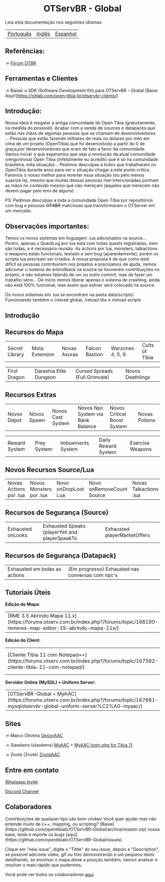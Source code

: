 <h1 align="center">OTServBR - Global</h1>

<caption>Leia esta documentação nos seguintes idiomas:</caption>
<table>
	<tbody>
		<tr>
			<td> <a href="https://github.com/opentibiabr/OTServBR-Global/blob/master/README-PT.md">Português</a></td>
			<td> <a href="https://github.com/opentibiabr/OTServBR-Global/blob/master/README.md">Inglês</a></td>
			<td> <a href="https://github.com/opentibiabr/OTServBR-Global/blob/master/README-ES.md">Espanhol</a></td>
		</tr>
	</tbody>
</table>

<h2>Referências:</h2>

-> [Fórum OTBR](https://forums.otserv.com.br)

<h2>Ferramentas e Clientes</h2>

-> Baixar o SDK (Software Development Kit) para OTServBR - Global [Baixe Aqui!]https://gitlab.com/open-tibia-br/otservbr-clients/)

<h2>Introdução:</h2>

Nossa ideia é resgatar a antiga comunidade do Open Tibia (gratuitamente, na medida do possível). Acabar com a venda de sources e datapacks que estão nas mãos de algumas pessoas que se chamam de desenvolvedores ...
Pessoas que estão fazendo milhares de reais ou dólares por mês em cima de um projeto (OpenTibia) que foi desenvolvido a partir do 0 de graça,por desenvolvedores que eram de fato a favor da comunidade. Vamos iniciar o que esperamos que seja a revolução da atual comunidade (vergonhosa) Open Tibia (infelizmente eu acredito que é só na comunidade brasileira, esta situação)... Pedimos desculpas a todos que trabalharam no OpenTibia durante anos para ver o situação chegar a este ponto crítico. Faremos o nosso melhor para reverter essa situação (ou pelo menos suavizá-la), mesmo que muitas dessas pessoas mal-intencionadas ponham as mãos no conteúdo mesmo que não mereçam (aqueles que merecem não devem pagar pelo erro de alguns)

PS: Pedimos desculpas a toda a comunidade Open Tibia por repositórios com bug e pessoas <strike>OTXBR</strike> maliciosas que transformaram o OTServer em um mercado.

<h2>Observações importantes:</h2>

Temos os novos sistemas em linguagem .lua adicionados na source... Porém, apenas o QuestLog por lua está com todas quests registradas, nem são todas, e é necessário revisão. 
As actions por lua, monsters, talkactions e weapons estão funcionais, testado e sem bug (aparentemente), porém os scripts lua precisam ser criados. A nossa proposta é de que como está difícil as pessoas contribuirem nos projetos e precisamos de ajuda, iremos adicionar o sistema de antirollback na source se houverem contribuições no projeto, e não estamos falando de um ou outro commit, mas de fazer um trabalho sério... De inicio iremos liberar apenas o sistema de crashlog, ainda não está 100% funcional, mas assim que estiver será colocado na source.

Os novos sistemas em .lua se encontram na pasta data/scripts/
Funcionando também o /reload global, /reload libs e /reload scripts

<h2>Introdução</h2>

<h2>Recursos do Mapa</h2>
<table>
	<tbody>
		<tr>
		  <td>Secret Library</td>           
          <td>Mota Extension</td>
          <td>Novas Asuras</td>
          <td>Falcon Bastion</td>
          <td>Warzones 4, 5, 6</td>
          <td>Cults of Tibia</td>  
		</tr>
	</tbody>
</table>
<table>
	<tbody>
		<tr>
		  <td>First Dragon</td>           
          <td>Darashia Elite Dungeon</td>
          <td>Cursed Spreads (Full Grimvale)</td>
          <td>Novos Deathlings</td>  	
		</tr>
	</tbody>
</table>

<h2>Recursos Extras</h2>
<table>
	<tbody>
		<tr>
          <td>Novos Depot</td>           
          <td>Novos Spawn</td>
          <td>Novos Cast System</td>
          <td>Novos Npc System via Bank Balance</td>
          <td>Novos Critical Boost System</td>
          <td>Novas Potions</td>  
		</tr>
	</tbody>
</table>
<table>
	<tbody>
		<tr>
          <td>Reward System</td>
          <td>Prey System</td>
          <td>Imbuements System</td>
          <td>Daily Reward System</td>
          <td>Exercise Weapons</td>
		</tr>
	</tbody>
</table>

<h2>Novos Recursos Source/Lua</h2>
<table>
    <tbody>
        <tr>
          <td>Novas Actions por .lua</td>   		  
          <td>Novos Monsters por .lua</td>
		  <td>Novo onDropLoot Lua</td> 
		  <td>Novo onRemoveCount Source</td> 
          <td>Novas Talkactions .lua</td>
		  <td>Nova QuestLog por .lua</td>
          <td>Novas Weapons por .lua</td>         
        </tr>
    </tbody>
</table>

<h2>Recursos de Segurança (Source)</h2>
<table>
    <tbody>
        <tr>
          <td>Exhausted onLooks</td>
          <td>Exhausted Speaks (playerYell and playerSpeakTo</td>
          <td>Exhausted playerMarketOffers</td>
        </tr>
    </tbody>
</table>

<h2>Recursos de Segurança (Datapack)</h2>
<table>
    <tbody>
        <tr>
          <td>Exhausted em todas as actions</td>
          <td>(Em progresso) Exhausted nas conversas com npc's</td>
        </tr>
    </tbody>
</table>

<h2><b>Tutoriais Úteis</b></h2>
<b>Edição do Mapa:</b>
<table>
    <tbody>
        <tr>
          <td>[RME 3.5 Abrindo Mapa 11.x](https://forums.otserv.com.br/index.php?/forums/topic/168190-remeres-map-editor-35-abrindo-mapa-11x/)</td>
        </tr>
    </tbody>
</table>
<b>Edição do Client:</b>
<table>
    <tbody>
        <tr>
			<td>[Cliente Tibia 11 com Notepad++](https://forums.otserv.com.br/index.php?/forums/topic/167592-cliente-tibia-11-com-notepad/)</td>
			<td>[Cliente Tibia 11 com HexEditorXVI32](https://forums.otserv.com.br/index.php?/forums/topic/167611-cliente-tibia-11-com-hexeditorxvi32/)</td>
			<td>[Tibia 10 Custom Client](https://forums.otserv.com.br/index.php?/forums/topic/167550-compila%C3%A7%C3%A3o-tibia-10-custom-client-desative-a-msg-de-atualiza%C3%A7%C3%A3o-mc-seu-ip/)</td>
        </tr>
    </tbody>
</table>
<b>Servidor Online (MySQL) + Uniform Server:</b>
<table>
    <tbody>
        <tr>
			<td>[OTServBR-Global + MyAAC](https://forums.otserv.com.br/index.php?/forums/topic/167681-mysqlotservbr-global-uniform-server%C2%A0-myaac/)</td>
			<td>[OTServBR-Global + GesiorAAC](https://forums.otserv.com.br/index.php?/forums/topic/167722-mysqlotservbr-global-uniform-server-gesioraac/)</td>
			<td>[OTServBR-Global + ZnoteAAC 1.5](https://forums.otserv.com.br/index.php?/forums/topic/167738-mysqlotservbr-global-uniform-server%C2%A0-znoteaac-15/)</td>
        </tr>
    </tbody>
</table>

<!--<h2>Etapas de compilação</h2>
Nosso sistema pode ser compilado em vários sistemas operacionais. Atualmente, fornecemos um wiki com instruções de construção para os seguintes sistemas:

<table>
<tbody>
<tr>
<td> <a href="https://gitlab.com/open-tibia-br/otservbr-global">Debian GNU</a></td>
<td> <a href="https://gitlab.com/open-tibia-br/otservbr-global">Ubuntu</a></td>
<td> <a href="https://gitlab.com/open-tibia-br/otservbr-global">Windows</a></td>
<td> <a href="https://gitlab.com/open-tibia-br/otservbr-global">FreeBSD</a></td>
</tr>
</tbody>
</table> -->

<h2>Sites</h2>

<!-- -> OTServBR [Gesior](https://gitlab.com/open-tibia-br/otservbr-website). -->

-> Marco Oliveira [GesiorAAC](https://github.com/marcomoa/Gesior-AAC/archive/master.zip)

-> Slawkens (slawkens) [MyAAC](https://github.com/slawkens/myaac/archive/master.zip) + [MyAAC login.php for Tibia 11](https://github.com/slawkens/myaac-tibia11-login/releases/download/v1.3/myaac-tibia11-login-v1.3.zip).

-> Znote (Znote) [ZnoteAAC](https://github.com/Znote/ZnoteAAC/archive/master.zip).

<h2>Entre em contato</h2>

[Whatsapp Invite](https://chat.whatsapp.com/FWca9zJxOnXHlcxyjfwXaQ)

[Discord Channel](https://discord.gg/3NxYnyV)

<h2>Colaboradores</h2>
Contribuições de qualquer tipo são bem vindas! Você quer ajudar mas não entende muito de c++, mapping, ou scripting? [Baixe](https://github.com/opentibiabr/OTServBR-Global/archive/master.zip) nossa base, teste e reporte os bugs [aqui](https://github.com/opentibiabr/OTServBR-Global/issues)

Clique em "new issue", digite o "Tittle" do seu issue, depois a "Description", se possível adicione vídeo, gif ou foto demonstrando e um pequeno texto detalhando, se envolver o mapa deixe a posição também, iremos analisar e resolver o mais rápido que pudermos.

Você pode ver todos os colaboradores [aqui](https://github.com/opentibiabr/OTServBR-Global/graphs/contributors)
